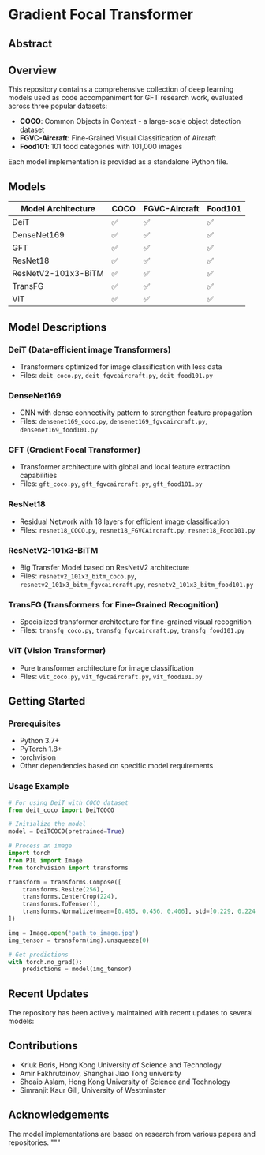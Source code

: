 # Gradient Focal Transformer
## Abstract 

## Overview

This repository contains a comprehensive collection of deep learning models used as code accompaniment for GFT research work, evaluated across three popular datasets:

- **COCO**: Common Objects in Context - a large-scale object detection dataset
- **FGVC-Aircraft**: Fine-Grained Visual Classification of Aircraft
- **Food101**: 101 food categories with 101,000 images

Each model implementation is provided as a standalone Python file.

## Models

| Model Architecture | COCO | FGVC-Aircraft | Food101 |
|-------------------|------|---------------|---------|
| DeiT              | ✅    | ✅             | ✅       |
| DenseNet169       | ✅    | ✅             | ✅       |
| GFT               | ✅    | ✅             | ✅       |
| ResNet18          | ✅    | ✅             | ✅       |
| ResNetV2-101x3-BiTM | ✅  | ✅             | ✅       |
| TransFG           | ✅    | ✅             | ✅       |
| ViT               | ✅    | ✅             | ✅       |

## Model Descriptions

### DeiT (Data-efficient image Transformers)
- Transformers optimized for image classification with less data
- Files: `deit_coco.py`, `deit_fgvcaircraft.py`, `deit_food101.py`

### DenseNet169
- CNN with dense connectivity pattern to strengthen feature propagation
- Files: `densenet169_coco.py`, `densenet169_fgvcaircraft.py`, `densenet169_food101.py`

### GFT (Gradient Focal Transformer)
- Transformer architecture with global and local feature extraction capabilities
- Files: `gft_coco.py`, `gft_fgvcaircraft.py`, `gft_food101.py`

### ResNet18
- Residual Network with 18 layers for efficient image classification
- Files: `resnet18_COCO.py`, `resnet18_FGVCAircraft.py`, `resnet18_Food101.py`

### ResNetV2-101x3-BiTM
- Big Transfer Model based on ResNetV2 architecture
- Files: `resnetv2_101x3_bitm_coco.py`, `resnetv2_101x3_bitm_fgvcaircraft.py`, `resnetv2_101x3_bitm_food101.py`

### TransFG (Transformers for Fine-Grained Recognition)
- Specialized transformer architecture for fine-grained visual recognition
- Files: `transfg_coco.py`, `transfg_fgvcaircraft.py`, `transfg_food101.py`

### ViT (Vision Transformer)
- Pure transformer architecture for image classification
- Files: `vit_coco.py`, `vit_fgvcaircraft.py`, `vit_food101.py`

## Getting Started

### Prerequisites
- Python 3.7+
- PyTorch 1.8+
- torchvision
- Other dependencies based on specific model requirements

### Usage Example

```python
# For using DeiT with COCO dataset
from deit_coco import DeiTCOCO

# Initialize the model
model = DeiTCOCO(pretrained=True)

# Process an image
import torch
from PIL import Image
from torchvision import transforms

transform = transforms.Compose([
    transforms.Resize(256),
    transforms.CenterCrop(224),
    transforms.ToTensor(),
    transforms.Normalize(mean=[0.485, 0.456, 0.406], std=[0.229, 0.224, 0.225]),
])

img = Image.open('path_to_image.jpg')
img_tensor = transform(img).unsqueeze(0)

# Get predictions
with torch.no_grad():
    predictions = model(img_tensor)

```

## Recent Updates
The repository has been actively maintained with recent updates to several models:

## Contributions
* Kriuk Boris, Hong Kong University of Science and Technology
* Amir Fakhrutdinov, Shanghai Jiao Tong university
* Shoaib Aslam, Hong Kong University of Science and Technology
* Simranjit Kaur Gill, University of Westminster


## Acknowledgements
The model implementations are based on research from various papers and repositories.
"""

